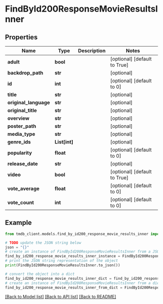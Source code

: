 # FindById200ResponseMovieResultsInner


## Properties

Name | Type | Description | Notes
------------ | ------------- | ------------- | -------------
**adult** | **bool** |  | [optional] [default to True]
**backdrop_path** | **str** |  | [optional] 
**id** | **int** |  | [optional] [default to 0]
**title** | **str** |  | [optional] 
**original_language** | **str** |  | [optional] 
**original_title** | **str** |  | [optional] 
**overview** | **str** |  | [optional] 
**poster_path** | **str** |  | [optional] 
**media_type** | **str** |  | [optional] 
**genre_ids** | **List[int]** |  | [optional] 
**popularity** | **float** |  | [optional] [default to 0]
**release_date** | **str** |  | [optional] 
**video** | **bool** |  | [optional] [default to True]
**vote_average** | **float** |  | [optional] [default to 0]
**vote_count** | **int** |  | [optional] [default to 0]

## Example

```python
from tmdb_client.models.find_by_id200_response_movie_results_inner import FindById200ResponseMovieResultsInner

# TODO update the JSON string below
json = "{}"
# create an instance of FindById200ResponseMovieResultsInner from a JSON string
find_by_id200_response_movie_results_inner_instance = FindById200ResponseMovieResultsInner.from_json(json)
# print the JSON string representation of the object
print(FindById200ResponseMovieResultsInner.to_json())

# convert the object into a dict
find_by_id200_response_movie_results_inner_dict = find_by_id200_response_movie_results_inner_instance.to_dict()
# create an instance of FindById200ResponseMovieResultsInner from a dict
find_by_id200_response_movie_results_inner_from_dict = FindById200ResponseMovieResultsInner.from_dict(find_by_id200_response_movie_results_inner_dict)
```
[[Back to Model list]](../README.md#documentation-for-models) [[Back to API list]](../README.md#documentation-for-api-endpoints) [[Back to README]](../README.md)


